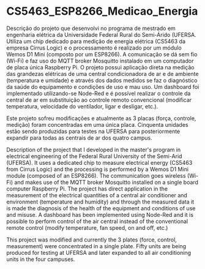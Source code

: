 # CS5463_ESP8266_Medicao_Energia
Descrição do projeto que desenvolvi no programa de mestrado em engenharia elétrica da Universidade Federal Rural do Semi-Árido (UFERSA. Utiliza um chip dedicado para medição de energia elétrica (CS5463 da empresa Cirrus Logic) e o processamento é realizado por um módulo Wemos D1 Mini (composto por um ESP8266). A comunicação se dá sem fio (Wi-Fi) e faz uso do MQTT broker Mosquitto instalado em um computador de placa única Raspberry Pi. O projeto possui aplicação direta na medição das grandezas elétricas de uma central condicionadora de ar e de ambiente (temperatura e umidade) e através dos dados medidos se faz o diagnóstico da saúde do equipamento e condições de uso e mau uso. Um dashboard foi implementado utilizando-se Node-Red e é possível realizar o controle da central de ar em substituição ao controle remoto convencional (modificar temperatura, velocidade do ventilador, ligar e desligar, etc.). 

Este projeto sofreu modificações e atualmente as 3 placas (força, controle, medição) foram concentradas em uma única placa. Cinquenta unidades estão sendo produzidas para testes na UFERSA para posteriormente expandir para todas as centrais de ar dos quatro campus.


Description of the project that I developed in the master's program in electrical engineering of the Federal Rural University of the Semi-Arid (UFERSA). It uses a dedicated chip to measure electrical energy (CS5463 from Cirrus Logic) and the processing is performed by a Wemos D1 Mini module (composed of an ESP8266). The communication goes wireless (Wi-Fi) and makes use of the MQTT broker Mosquitto installed on a single board computer Raspberry Pi. The project has direct application in the measurement of the electrical quantities of a central air conditioner and environment (temperature and humidity) and through the measured data it is made the diagnosis of the health of the equipment and conditions of use and misuse. A dashboard has been implemented using Node-Red and it is possible to perform control of the air central instead of the conventional remote control (modify temperature, fan speed, on and off, etc.)

This project was modified and currently the 3 plates (force, control, measurement) were concentrated in a single plate. Fifty units are being produced for testing at UFERSA and later expanded to all air conditioning units in the four campuses.

